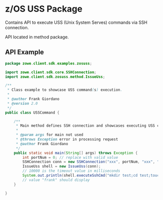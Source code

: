 # z/OS USS Package

Contains API to execute USS (Unix System Serves) commands via SSH connection.  

API located in method package.    
  
## API Example

````java
package zowe.client.sdk.examples.zosuss;

import zowe.client.sdk.core.SSHConnection;
import zowe.client.sdk.zosuss.method.IssueUss;

/**
 * Class example to showcase USS command(s) execution.
 *
 * @author Frank Giordano
 * @version 2.0
 */
public class USSCommand {

    /**
     * Main method defines SSH connection and showcases executing USS commands.
     *
     * @param args for main not used
     * @throws Exception error in processing request
     * @author Frank Giordano
     */
    public static void main(String[] args) throws Exception {
        int portNum = 0; // replace with valid value
        SSHConnection conn = new SSHConnection("xxx", portNum, "xxx", "xxx");
        IssueUss shell = new IssueUss(conn);
        // 10000 is the timeout value in milliseconds
        System.out.println(shell.executeSshCmd("mkdir test;cd test;touch frank;ls", 10000));
        // value "frank" should display
    }

}
`````